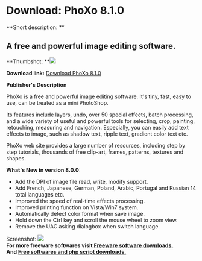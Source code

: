 # Download: PhoXo 8.1.0

**Short description: **

## A free and powerful image editing software.

  
**Thumbshot: **![](http://www.freewarefiles.com/screenshot/phoxo_md.jpg)   
  
**Download link:** [Download PhoXo 8.1.0](http://freesoftwares.boysofts.com/PhoXo_program_80797.html)  
  

**Publisher's Description**  
  

PhoXo is a free and powerful image editing software. It's tiny, fast, easy to
use, can be treated as a mini PhotoShop.

Its features include layers, undo, over 50 special effects, batch processing,
and a wide variety of useful and powerful tools for selecting, crop, painting,
retouching, measuring and navigation. Especially, you can easily add text
effects to image, such as shadow text, ripple text, gradient color text etc.

PhoXo web site provides a large number of resources, including step by step
tutorials, thousands of free clip-art, frames, patterns, textures and shapes.

**What's New in version 8.0.0:**

  * Add the DPI of image file read, write, modify support. 
  * Add French, Japanese, German, Poland, Arabic, Portugal and Russian 14 total languages etc. 
  * Improved the speed of real-time effects processing. 
  * Improved printing function on Vista/Win7 system. 
  * Automatically detect color format when save image. 
  * Hold down the Ctrl key and scroll the mouse wheel to zoom view. 
  * Remove the UAC asking dialogbox when switch language. 

  
  
Screenshot: ![](http://www.freewarefiles.com/screenshot/phoxo.jpg)  
**For more freeware softwares visit [Freeware software downloads.](http://freesoftwares.boysofts.com/)**   
**And [Free softwares and php script downloads.](http://www.boysofts.com/)**

